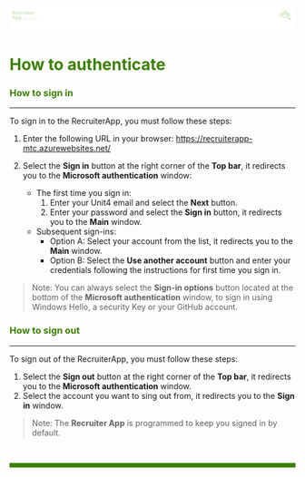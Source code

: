 ![banner](/.attachments/peque.png)

# <span style="color:#3C8000">How to authenticate</span>

### <span style="color:#3C8000">How to sign in</span>
___

To sign in to the RecruiterApp, you must follow these steps:

1. Enter the following URL in your browser: https://recruiterapp-mtc.azurewebsites.net/
1. Select the **Sign in** button at the right corner of the **Top bar**, it redirects you to the **Microsoft authentication** window:


    - The first time you sign in: 
      1. Enter your Unit4 email and select the **Next** button.
      2. Enter your password and select the **Sign in** button, it redirects you to the **Main** window.
    - Subsequent sign-ins:
      - Option A: Select your account from the list, it redirects you to the **Main** window.
      - Option B: Select the **Use another account** button and enter your credentials following the instructions for first time you sign in.

>Note: You can always select the **Sign-in options** button located at the bottom of the **Microsoft authentication** window, to sign in using Windows Hello, a security Key or your GitHub account.


### <span style="color:#3C8000">How to sign out</span>
___

To sign out of the RecruiterApp, you must follow these steps:

1. Select the **Sign out** button at the right corner of the **Top bar**, it redirects you to the **Microsoft authentication** window.
1. Select the account you want to sing out from, it redirects you to the **Sign in** window.
	
>Note: The **Recruiter App** is programmed to keep you signed in by default.

<br>
<hr style="height:8px;background-color:#3C8000">